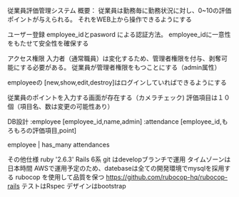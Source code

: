 従業員評価管理システム
概要：
従業員は勤務毎に勤務状況に対し、0~10の評価ポイントが与えられる。
それをWEB上から操作できるようにする

ユーザー登録
employee_idとpasword
による認証方法。
employee_idに一意性をもたせて安全性を確保する

アクセス権限
入力者（通常職員）は変化するため、管理者権限を付与、剥奪可能にする必要がある。
従業員が管理者権限をもつことにする（admin属性）

employeeの
[new,show,edit,destroy]はログインしていればできるようにする

従業員のポイントを入力する画面が存在する（カメラチェック)
評価項目は１０個（項目名、数は変更の可能性あり）

DB設計
:employee [employee_id,name,admin]
:attendance [employee_id,もろもろの評価項目,point]

employee
	|
has_many
attendances

その他仕様
ruby '2.6.3'
Rails 6系
git はdevelopブランチで運用
タイムゾーンは日本時間
AWSで運用予定のため、datebaseは全ての開発環境でmysqlを採用する
rubocop を使用して品質を保つ
https://github.com/rubocop-hq/rubocop-rails
テストはRspec
デザインはbootstrap
